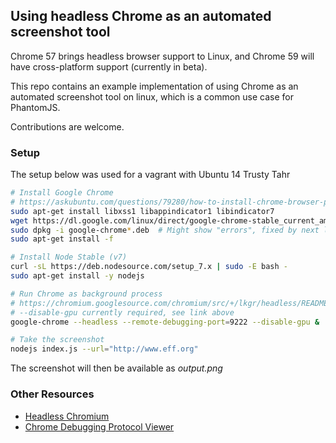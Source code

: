 ## Using headless Chrome as an automated screenshot tool

Chrome 57 brings headless browser support to Linux, and Chrome 59 will have cross-platform support (currently in beta).

This repo contains an example implementation of using Chrome as an automated screenshot tool on linux, which is a common use case for PhantomJS.

Contributions are welcome.

### Setup

The setup below was used for a vagrant with Ubuntu 14 Trusty Tahr

```sh
# Install Google Chrome
# https://askubuntu.com/questions/79280/how-to-install-chrome-browser-properly-via-command-line
sudo apt-get install libxss1 libappindicator1 libindicator7
wget https://dl.google.com/linux/direct/google-chrome-stable_current_amd64.deb
sudo dpkg -i google-chrome*.deb  # Might show "errors", fixed by next line
sudo apt-get install -f

# Install Node Stable (v7)
curl -sL https://deb.nodesource.com/setup_7.x | sudo -E bash -
sudo apt-get install -y nodejs

# Run Chrome as background process
# https://chromium.googlesource.com/chromium/src/+/lkgr/headless/README.md
# --disable-gpu currently required, see link above
google-chrome --headless --remote-debugging-port=9222 --disable-gpu &

# Take the screenshot
nodejs index.js --url="http://www.eff.org"
```

The screenshot will then be available as *output.png*

### Other Resources

- [Headless Chromium](https://chromium.googlesource.com/chromium/src/+/lkgr/headless/README.md)
- [Chrome Debugging Protocol Viewer](https://chromedevtools.github.io/debugger-protocol-viewer/tot/)


